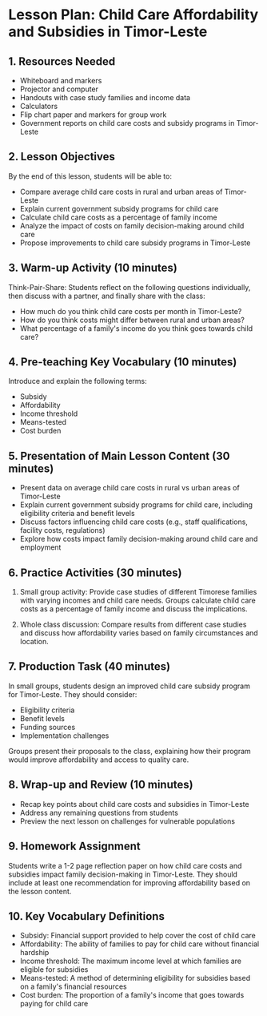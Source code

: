 # Lesson Plan: Child Care Affordability and Subsidies in Timor-Leste

## 1. Resources Needed

- Whiteboard and markers
- Projector and computer
- Handouts with case study families and income data
- Calculators
- Flip chart paper and markers for group work
- Government reports on child care costs and subsidy programs in Timor-Leste

## 2. Lesson Objectives

By the end of this lesson, students will be able to:
- Compare average child care costs in rural and urban areas of Timor-Leste
- Explain current government subsidy programs for child care
- Calculate child care costs as a percentage of family income
- Analyze the impact of costs on family decision-making around child care
- Propose improvements to child care subsidy programs in Timor-Leste

## 3. Warm-up Activity (10 minutes)

Think-Pair-Share: Students reflect on the following questions individually, then discuss with a partner, and finally share with the class:
- How much do you think child care costs per month in Timor-Leste?
- How do you think costs might differ between rural and urban areas?
- What percentage of a family's income do you think goes towards child care?

## 4. Pre-teaching Key Vocabulary (10 minutes)

Introduce and explain the following terms:
- Subsidy
- Affordability
- Income threshold
- Means-tested
- Cost burden

## 5. Presentation of Main Lesson Content (30 minutes)

- Present data on average child care costs in rural vs urban areas of Timor-Leste
- Explain current government subsidy programs for child care, including eligibility criteria and benefit levels
- Discuss factors influencing child care costs (e.g., staff qualifications, facility costs, regulations)
- Explore how costs impact family decision-making around child care and employment

## 6. Practice Activities (30 minutes)

1. Small group activity: Provide case studies of different Timorese families with varying incomes and child care needs. Groups calculate child care costs as a percentage of family income and discuss the implications.

2. Whole class discussion: Compare results from different case studies and discuss how affordability varies based on family circumstances and location.

## 7. Production Task (40 minutes)

In small groups, students design an improved child care subsidy program for Timor-Leste. They should consider:
- Eligibility criteria
- Benefit levels
- Funding sources
- Implementation challenges

Groups present their proposals to the class, explaining how their program would improve affordability and access to quality care.

## 8. Wrap-up and Review (10 minutes)

- Recap key points about child care costs and subsidies in Timor-Leste
- Address any remaining questions from students
- Preview the next lesson on challenges for vulnerable populations

## 9. Homework Assignment

Students write a 1-2 page reflection paper on how child care costs and subsidies impact family decision-making in Timor-Leste. They should include at least one recommendation for improving affordability based on the lesson content.

## 10. Key Vocabulary Definitions

- Subsidy: Financial support provided to help cover the cost of child care
- Affordability: The ability of families to pay for child care without financial hardship
- Income threshold: The maximum income level at which families are eligible for subsidies
- Means-tested: A method of determining eligibility for subsidies based on a family's financial resources
- Cost burden: The proportion of a family's income that goes towards paying for child care